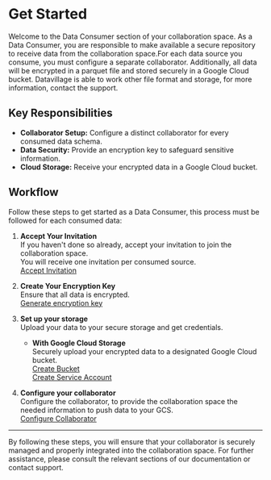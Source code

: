 # Get Started

Welcome to the Data Consumer section of your collaboration space. As a Data Consumer, you are responsible to make available a secure repository to receive data from the collaboration space.For each data source you consume, you must configure a separate collaborator. Additionally, all data will be encrypted in a parquet file and stored securely in a Google Cloud bucket.
Datavillage is able to work other file format and storage, for more information, contact the support.

## Key Responsibilities

- **Collaborator Setup:** Configure a distinct collaborator for every consumed data schema.
- **Data Security:** Provide an encryption key to safeguard sensitive information.
- **Cloud Storage:** Receive your encrypted data in a Google Cloud bucket.

## Workflow

Follow these steps to get started as a Data Consumer, this process must be followed for each consumed data:

1. **Accept Your Invitation**  
   If you haven't done so already, accept your invitation to join the collaboration space.  
   You will receive one invitation per consumed source.  
   [Accept Invitation](/docs/user-manual/data-consumer/accept-invite)

2. **Create Your Encryption Key**  
   Ensure that all data is encrypted.  
   [Generate encryption key](/docs/user-manual/data-consumer/encryption/create-encryption-key)  

3. **Set up your storage**  
   Upload your data to your secure storage and get credentials.  
   - **With Google Cloud Storage**  
      Securely upload your encrypted data to a designated Google Cloud bucket.  
      [Create Bucket](/docs/user-manual/data-consumer/google-cloud-storage/create-bucket)  
      [Create Service Account](/docs/user-manual/data-consumer/google-cloud-storage/create-service-account)  

4. **Configure your collaborator**  
   Configure the collaborator, to provide the collaboration space the needed information to push data to your GCS.   
   [Configure Collaborator](/docs/user-manual/data-consumer/configure-data-consumer)  

---

By following these steps, you will ensure that your collaborator is securely managed and properly integrated into the collaboration space. For further assistance, please consult the relevant sections of our documentation or contact support.
